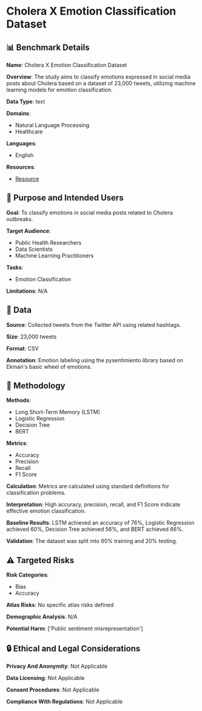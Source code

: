 # Cholera X Emotion Classification Dataset

## 📊 Benchmark Details

**Name**: Cholera X Emotion Classification Dataset

**Overview**: The study aims to classify emotions expressed in social media posts about Cholera based on a dataset of 23,000 tweets, utilizing machine learning models for emotion classification.

**Data Type**: text

**Domains**:
- Natural Language Processing
- Healthcare

**Languages**:
- English

**Resources**:
- [Resource](N/A)

## 🎯 Purpose and Intended Users

**Goal**: To classify emotions in social media posts related to Cholera outbreaks.

**Target Audience**:
- Public Health Researchers
- Data Scientists
- Machine Learning Practitioners

**Tasks**:
- Emotion Classification

**Limitations**: N/A

## 💾 Data

**Source**: Collected tweets from the Twitter API using related hashtags.

**Size**: 23,000 tweets

**Format**: CSV

**Annotation**: Emotion labeling using the pysentimiento library based on Ekman's basic wheel of emotions.

## 🔬 Methodology

**Methods**:
- Long Short-Term Memory (LSTM)
- Logistic Regression
- Decision Tree
- BERT

**Metrics**:
- Accuracy
- Precision
- Recall
- F1 Score

**Calculation**: Metrics are calculated using standard definitions for classification problems.

**Interpretation**: High accuracy, precision, recall, and F1 Score indicate effective emotion classification.

**Baseline Results**: LSTM achieved an accuracy of 76%, Logistic Regression achieved 60%, Decision Tree achieved 56%, and BERT achieved 66%.

**Validation**: The dataset was split into 80% training and 20% testing.

## ⚠️ Targeted Risks

**Risk Categories**:
- Bias
- Accuracy

**Atlas Risks**:
No specific atlas risks defined

**Demographic Analysis**: N/A

**Potential Harm**: ['Public sentiment misrepresentation']

## 🔒 Ethical and Legal Considerations

**Privacy And Anonymity**: Not Applicable

**Data Licensing**: Not Applicable

**Consent Procedures**: Not Applicable

**Compliance With Regulations**: Not Applicable
